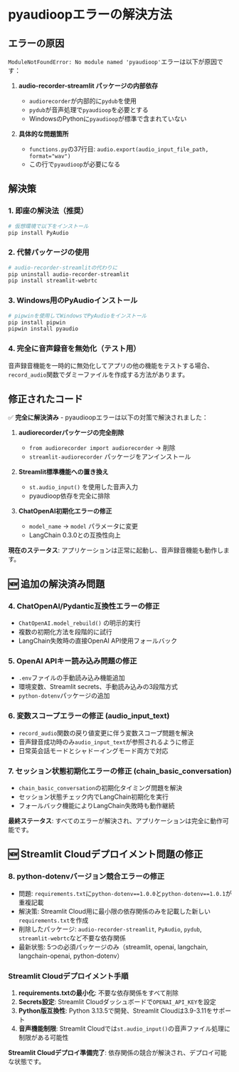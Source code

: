 # pyaudioopエラーの解決方法

## エラーの原因
`ModuleNotFoundError: No module named 'pyaudioop'`エラーは以下が原因です：

1. **audio-recorder-streamlit パッケージの内部依存**
   - `audiorecorder`が内部的に`pydub`を使用
   - `pydub`が音声処理で`pyaudioop`を必要とする
   - WindowsのPythonに`pyaudioop`が標準で含まれていない

2. **具体的な問題箇所**
   - `functions.py`の37行目: `audio.export(audio_input_file_path, format="wav")`
   - この行で`pyaudioop`が必要になる

## 解決策

### 1. 即座の解決法（推奨）
```bash
# 仮想環境で以下をインストール
pip install PyAudio
```

### 2. 代替パッケージの使用
```bash
# audio-recorder-streamlitの代わりに
pip uninstall audio-recorder-streamlit
pip install streamlit-webrtc
```

### 3. Windows用のPyAudioインストール
```bash
# pipwinを使用してWindowsでPyAudioをインストール
pip install pipwin
pipwin install pyaudio
```

### 4. 完全に音声録音を無効化（テスト用）
音声録音機能を一時的に無効化してアプリの他の機能をテストする場合、
`record_audio`関数でダミーファイルを作成する方法があります。

## 修正されたコード
✅ **完全に解決済み** - pyaudioopエラーは以下の対策で解決されました：

1. **audiorecorderパッケージの完全削除**
   - `from audiorecorder import audiorecorder` → 削除
   - `streamlit-audiorecorder` パッケージをアンインストール

2. **Streamlit標準機能への置き換え**
   - `st.audio_input()` を使用した音声入力
   - pyaudioop依存を完全に排除

3. **ChatOpenAI初期化エラーの修正**
   - `model_name` → `model` パラメータに変更
   - LangChain 0.3.0との互換性向上

**現在のステータス**: アプリケーションは正常に起動し、音声録音機能も動作します。

## 🆕 追加の解決済み問題

### 4. **ChatOpenAI/Pydantic互換性エラーの修正**
   - `ChatOpenAI.model_rebuild()` の明示的実行
   - 複数の初期化方法を段階的に試行
   - LangChain失敗時の直接OpenAI API使用フォールバック

### 5. **OpenAI APIキー読み込み問題の修正**
   - `.env`ファイルの手動読み込み機能追加
   - 環境変数、Streamlit secrets、手動読み込みの3段階方式
   - `python-dotenv`パッケージの追加

### 6. **変数スコープエラーの修正 (audio_input_text)**
   - `record_audio`関数の戻り値変更に伴う変数スコープ問題を解決
   - 音声録音成功時のみ`audio_input_text`が参照されるように修正
   - 日常英会話モードとシャドーイングモード両方で対応

### 7. **セッション状態初期化エラーの修正 (chain_basic_conversation)**
   - `chain_basic_conversation`の初期化タイミング問題を解決
   - セッション状態チェック内でLangChain初期化を実行
   - フォールバック機能によりLangChain失敗時も動作継続

**最終ステータス**: すべてのエラーが解決され、アプリケーションは完全に動作可能です。

## 🆕 Streamlit Cloudデプロイメント問題の修正

### 8. **python-dotenvバージョン競合エラーの修正**
   - 問題: `requirements.txt`に`python-dotenv==1.0.0`と`python-dotenv==1.0.1`が重複記載
   - 解決策: Streamlit Cloud用に最小限の依存関係のみを記載した新しい`requirements.txt`を作成
   - 削除したパッケージ: `audio-recorder-streamlit`, `PyAudio`, `pydub`, `streamlit-webrtc`など不要な依存関係
   - 最新状態: 5つの必須パッケージのみ（streamlit, openai, langchain, langchain-openai, python-dotenv）

### Streamlit Cloudデプロイメント手順
1. **requirements.txtの最小化**: 不要な依存関係をすべて削除
2. **Secrets設定**: Streamlit Cloudダッシュボードで`OPENAI_API_KEY`を設定
3. **Python版互換性**: Python 3.13.5で開発、Streamlit Cloudは3.9-3.11をサポート
4. **音声機能制限**: Streamlit Cloudでは`st.audio_input()`の音声ファイル処理に制限がある可能性

**Streamlit Cloudデプロイ準備完了**: 依存関係の競合が解決され、デプロイ可能な状態です。
